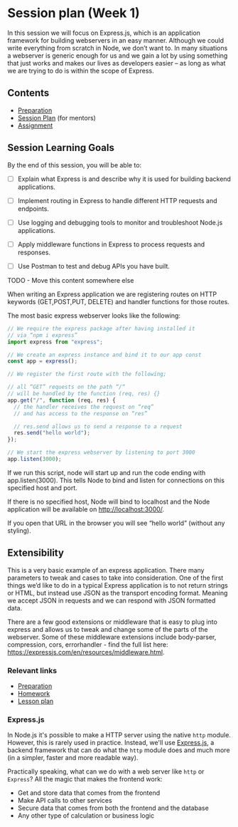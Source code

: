 # Session plan (Week 1)

In this session we will focus on Express.js, which is an application framework for building webservers in an easy manner. Although we could write everything from scratch in Node, we don’t want to. In many situations a webserver is generic enough for us and we gain a lot by using something that just works and makes our lives as developers easier – as long as what we are trying to do is within the scope of Express.

## Contents

- [Preparation](./preparation.md)
- [Session Plan](./session-plan.md) (for mentors)
- [Assignment](./assignment.md)

## Session Learning Goals

By the end of this session, you will be able to:

- [ ] Explain what Express is and describe why it is used for building backend applications.
- [ ] Implement routing in Express to handle different HTTP requests and endpoints.
- [ ] Use logging and debugging tools to monitor and troubleshoot Node.js applications.
- [ ] Apply middleware functions in Express to process requests and responses.
- [ ] Use Postman to test and debug APIs you have built.


TODO - Move this content somewhere else

When writing an Express application we are registering routes on HTTP keywords (GET,POST,PUT, DELETE) and handler functions for those routes.

The most basic express webserver looks like the following:

```js
// We require the express package after having installed it
// via “npm i express”
import express from "express";

// We create an express instance and bind it to our app const
const app = express();

// We register the first route with the following;

// all “GET” requests on the path “/“
// will be handled by the function (req, res) {}
app.get("/", function (req, res) {
  // the handler receives the request on “req”
  // and has access to the response on “res”

  // res.send allows us to send a response to a request
  res.send("hello world");
});

// We start the express webserver by listening to port 3000
app.listen(3000);
```

If we run this script, node will start up and run the code ending with app.listen(3000). This tells Node to bind and listen for connections on this specified host and port.

If there is no specified host, Node will bind to localhost and the Node application will be available on <http://localhost:3000/>.

If you open that URL in the browser you will see “hello world” (without any styling).

## Extensibility

This is a very basic example of an express application. There many parameters to tweak and cases to take into consideration.
One of the first things we’d like to do in a typical Express application is to not return strings or HTML, but instead use JSON as the transport encoding format. Meaning we accept JSON in requests and we can respond with JSON formatted data.

There are a few good extensions or middleware that is easy to plug into express and allows us to tweak and change some of the parts of the webserver. Some of these middleware extensions include body-parser, compression, cors, errorhandler - find the full list here: <https://expressjs.com/en/resources/middleware.html>.

### Relevant links

- [Preparation](preparation.md)
- [Homework](homework/README.md)
- [Lesson plan](lesson-plan.md)

### Express.js

In Node.js it's possible to make a HTTP server using the native `http` module. However, this is rarely used in practice. Instead, we'll use [Express.js](https://expressjs.com/en/4x/api.html), a backend framework that can do what the `http` module does and much more (in a simpler, faster and more readable way).

Practically speaking, what can we do with a web server like `http` or `Express`? All the magic that makes the frontend work:

- Get and store data that comes from the frontend
- Make API calls to other services
- Secure data that comes from both the frontend and the database
- Any other type of calculation or business logic
